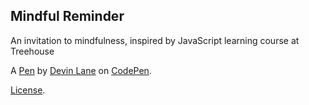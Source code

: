 Mindful Reminder
----------------
An invitation to mindfulness, inspired by JavaScript learning course at Treehouse

A [Pen](https://codepen.io/devinlane/pen/LYpMNwz) by [Devin Lane](https://codepen.io/devinlane) on [CodePen](https://codepen.io).

[License](https://codepen.io/devinlane/pen/LYpMNwz/license).